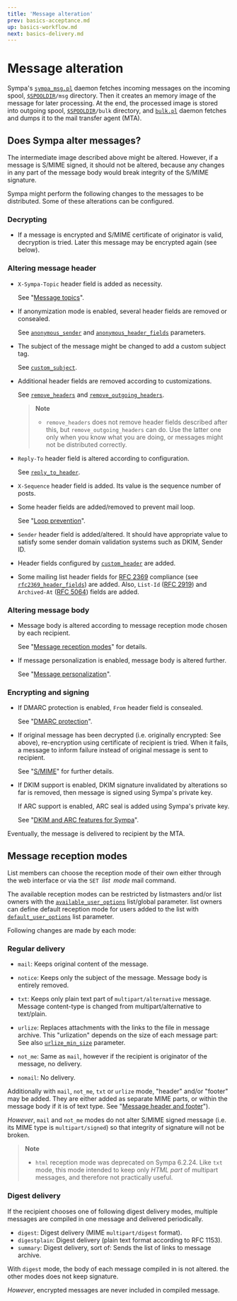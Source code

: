 ```yaml
---
title: 'Message alteration'
prev: basics-acceptance.md
up: basics-workflow.md
next: basics-delivery.md
---
```


Message alteration
==================

Sympa's [`sympa_msg.pl`](/gpldoc/man/sympa_msg.8.html) daemon fetches incoming
messages on the incoming spool, [``$SPOOLDIR``](../layout.md#spooldir)`/msg`
directory.  Then it creates an memory image of the message
for later processing.  At the end, the processed image is stored into
outgoing spool, [``$SPOOLDIR``](../layout.md#spooldir)`/bulk` directory,
and [`bulk.pl`](/gpldoc/man/bulk.8.html) daemon fetches and dumps it to the mail
transfer agent (MTA).

Does Sympa alter messages?
--------------------------

The intermediate image described above might be altered.  However, if a
message is S/MIME signed, it should not be altered, because any changes in any
part of the message body would break integrity of the S/MIME signature.

Sympa might perform the following changes to the messages to be distributed.
Some of these alterations can be configured.

### Decrypting

  - If a message is encrypted and S/MIME certificate of originator is valid,
    decryption is tried.  Later this message may be encrypted again
    (see below).

### Altering message header

  - `X-Sympa-Topic` header field is added as necessity.

    See "[Message topics](basics-delivery.md#message-topics)".

  - If anonymization mode is enabled, several header fields are removed or
    consealed.

    See [`anonymous_sender`](/gpldoc/man/sympa_config.5.html#anonymous_sender) and
    [`anonymous_header_fields`](/gpldoc/man/sympa_config.5.html#anonymous_header_fields)
    parameters.

  - The subject of the message might be changed to add a custom subject tag.

    See [`custom_subject`](/gpldoc/man/sympa_config.5.html#custom_subject).

  - Additional header fields are removed according to customizations.

    See [`remove_headers`](/gpldoc/man/sympa_config.5.html#remove_headers) and
    [`remove_outgoing_headers`](/gpldoc/man/sympa_config.5.html#remove_outgoing_headers).

    > **Note**
    >
    >   * `remove_headers` does not remove header fields described after this,
    >     but `remove_outgoing_headers` can do.  Use the latter one only when
    >     you know what you are doing, or messages might not be distributed
    >     correctly.

  - `Reply-To` header field is altered according to configuration.

     See [`reply_to_header`](/gpldoc/man/sympa_config.5.html#reply_to_header).

  - `X-Sequence` header field is added.  Its value is the sequence number of
     posts.

  - Some header fields are added/removed to prevent mail loop.

    See "[Loop prevention](basics-acceptance#loop-prevention)".

  - `Sender` header field is added/altered.  It should have appropriate value
    to satisfy some sender domain validation systems such as DKIM, Sender ID.

  - Header fields configured by
    [`custom_header`](/gpldoc/man/sympa_config.5.html#custom_header) are added.

  - Some mailing list header fields for
    [RFC 2369](https://tools.ietf.org/html/rfc2369) compliance (see
    [`rfc2369_header_fields`](/gpldoc/man/sympa_config.5.html#rfc2369_header_fields))
    are added.
    Also, `List-Id` ([RFC 2919](https://tools.ietf.org/html/rfc2919)) and
    `Archived-At` ([RFC 5064](https://tools.ietf.org/html/rfc5064)) fields are
    added.

### Altering message body

  - Message body is altered according to message reception mode chosen by each
    recipient.

    See "[Message reception modes](#message-reception-modes)" for details.

  - If message personalization is enabled, message body is altered further.

    See "[Message personalization](../customize/message-personalization.md)".

### Encrypting and signing

  - If DMARC protection is enabled, `From` header field is consealed.

    See "[DMARC protection](../customize/dmarc-protection.md)".

  - If original message has been decrypted (i.e. originally encrypted:
    See above), re-encryption using certificate of recipient is tried.
    When it fails, a message to inform failure instead of original message is
    sent to recipient.

    See "[S/MIME](../customize/smime.md)" for further details.

  - If DKIM support is enabled, DKIM signature invalidated by alterations
    so far is removed, then message is signed using Sympa's private key.

    If ARC support is enabled, ARC seal is added using Sympa's private key.

    See "[DKIM and ARC features for Sympa](../customize/dkim-arc.md)".

Eventually, the message is delivered to recipient by the MTA.

Message reception modes
-----------------------

List members can choose the reception mode of their own either through the web
interface or via the `SET `*list*` `*mode* mail command.

The available reception modes can be restricted by listmasters and/or list
owners with the
[`available_user_options`](/gpldoc/man/sympa_config.5.html#available_user_options)
list/global parameter.  list owners can define default reception mode for
users added to the list with
[`default_user_options`](/gpldoc/man/sympa_config.5.html#default_user_options)
list parameter.

Following changes are made by each mode:

### Regular delivery

  - `mail`:
    Keeps original content of the message.
  - `notice`:
    Keeps only the subject of the message.  Message body is entirely removed.
  - `txt`:
    Keeps only plain text part of `multipart/alternative` message.
    Message content-type is changed from multipart/alternative to
    text/plain.
  - `urlize`:
    Replaces attachments with the links to the file in message archive.
    This "urlization" depends on the size of each message part: See also
    [`urlize_min_size`](/gpldoc/man/sympa_config.5.html#urlize_min_size) parameter.

  - `not_me`:
    Same as `mail`, however if the recipient is originator of the message,
    no delivery.
  - `nomail`:
    No delivery.

Additionally with `mail`, `not_me`, `txt` or `urlize` mode,
"header" and/or "footer" may be added. They are either added as separate MIME
parts, or within the message body if it is of text type.
See
"[Message header and footer](basics-list-config.md#message-header-and-footer)").

*However*, `mail` and `not_me` modes do not alter S/MIME signed message (i.e.
its MIME type is `multipart/signed`) so that integrity of signature will not
be broken.

> **Note**
>
>   * `html` reception mode was deprecated on Sympa 6.2.24. Like `txt` mode,
>     this mode intended to keep only *HTML part* of multipart messages, and
>     therefore not practically useful.

### Digest delivery

If the recipient chooses one of following digest delivery modes, multiple
messages are compiled in one message and delivered periodically.

  - `digest`:
    Digest delivery (MIME `multipart/digest` format).
  - `digestplain`:
    Digest delivery (plain text format according to RFC 1153).
  - `summary`:
    Digest delivery, sort of: Sends the list of links to message archive.

With `digest` mode, the body of each message compiled in is not altered.
the other modes does not keep signature.

*However*, encrypted messages are never included in compiled message.

